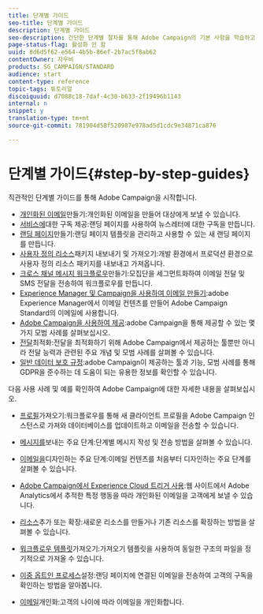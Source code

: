 ```yaml
---
title: 단계별 가이드
seo-title: 단계별 가이드
description: 단계별 가이드
seo-description: 간단한 단계별 절차를 통해 Adobe Campaign의 기본 사항을 학습하고 강력한 솔루션을 경험할 수 있습니다.
page-status-flag: 활성화 안 함
uuid: 8d6d5f62-e564-4b5b-86ef-2b7ac5f8ab62
contentOwner: 자우비
products: SG_CAMPAIGN/STANDARD
audience: start
content-type: reference
topic-tags: 튜토리얼
discoiquuid: d7088c18-7daf-4c30-b633-2f19496b1143
internal: n
snippet: y
translation-type: tm+mt
source-git-commit: 781904d58f520987e978ad5d1cdc9e34871ca876

---
```



# 단계별 가이드{#step-by-step-guides}

직관적인 단계별 가이드를 통해 Adobe Campaign을 시작합니다.

* [개인화된 이메일](https://docs.campaign.adobe.com/doc/standard/getting_started/en/ACS_GettingStartedEmail.html)만들기:개인화된 이메일을 만들어 대상에게 보낼 수 있습니다.
* [서비스에](https://docs.campaign.adobe.com/doc/standard/getting_started/en/ACS_GettingStartedLandingPages.html)대한 구독 제공:랜딩 페이지를 사용하여 뉴스레터에 대한 구독을 만듭니다.
* [랜딩 페이지](https://docs.campaign.adobe.com/doc/standard/getting_started/en/ACS_CreateLandingPage.html)만들기:랜딩 페이지 템플릿을 관리하고 사용할 수 있는 새 랜딩 페이지를 만듭니다.
* [사용자 정의 리소스](https://docs.campaign.adobe.com/doc/standard/getting_started/en/ACS_ImportExport.html)패키지 내보내기 및 가져오기:개발 환경에서 프로덕션 환경으로 사용자 정의 리소스 패키지를 내보내고 가져옵니다.
* [크로스 채널 메시지 워크플로우](https://docs.campaign.adobe.com/doc/standard/getting_started/en/ACS_WorkflowSegmentation.html)만들기:모집단을 세그먼트화하여 이메일 전달 및 SMS 전달을 전송하여 워크플로우를 만듭니다.
* [Experience Manager 및 Campaign을 사용하여 이메일 만들기](https://docs.campaign.adobe.com/doc/standard/getting_started/en/ACS_AEM.html):adobe Experience Manager에서 이메일 컨텐츠를 만들어 Adobe Campaign Standard의 이메일에 사용합니다.
* [Adobe Campaign을 사용하여 제공](https://docs.campaign.adobe.com/doc/standard/getting_started/en/ACS_DeliveryBestPractices.html):adobe Campaign을 통해 제공할 수 있는 몇 가지 모범 사례를 살펴보십시오.
* [전달](https://docs.campaign.adobe.com/doc/standard/getting_started/en/ACS_Deliverability.html)최적화:전달을 최적화하기 위해 Adobe Campaign에서 제공하는 툴뿐만 아니라 전달 능력과 관련된 주요 개념 및 모범 사례를 살펴볼 수 있습니다.
* [일반 데이터 보호 규정](https://docs.campaign.adobe.com/doc/standard/getting_started/en/ACS_GDPR.html):adobe Campaign이 제공하는 툴과 기능, 모범 사례를 통해 GDPR을 준수하는 데 도움이 되는 유용한 정보를 확인할 수 있습니다.

다음 사용 사례 및 예를 확인하여 Adobe Campaign에 대한 자세한 내용을 살펴보십시오.

* [프로필](../../automating/using/importing-data.md#example--import-workflow-template)가져오기:워크플로우를 통해 새 클라이언트 프로필을 Adobe Campaign 인스턴스로 가져와 데이터베이스를 업데이트하고 이메일을 전송할 수 있습니다.
* [메시지를](../../channels/using/key-steps-to-send-a-message.md)보내는 주요 단계:단계별 메시지 작성 및 전송 방법을 살펴볼 수 있습니다.

* [이메일을](../../designing/using/designing-from-scratch.md#designing-an-email-content-from-scratch)디자인하는 주요 단계:이메일 컨텐츠를 처음부터 디자인하는 주요 단계를 살펴볼 수 있습니다.
* [Adobe Campaign에서 Experience Cloud 트리거 사용](../../integrating/using/abandonment-triggers-use-cases.md):웹 사이트에서 Adobe Analytics에서 추적한 특정 행동을 따라 개인화된 이메일을 고객에게 보낼 수 있습니다.
* [리소스](../../developing/using/key-steps-to-add-a-resource.md)추가 또는 확장:새로운 리소스를 만들거나 기존 리소스를 확장하는 방법을 살펴볼 수 있습니다.
* [워크플로우 템플릿](../../automating/using/importing-data.md#example--import-workflow-template)가져오기:가져오기 템플릿을 사용하여 동일한 구조의 파일을 정기적으로 가져올 수 있습니다.
* [이중 옵트인 프로세스](../../channels/using/setting-up-a-double-opt-in-process.md)설정:랜딩 페이지에 연결된 이메일을 전송하여 고객의 구독을 확인하는 방법을 알아봅니다.
* [이메일](../../designing/using/personalization.md#example-email-personalization)개인화:고객의 나이에 따라 이메일을 개인화합니다.

